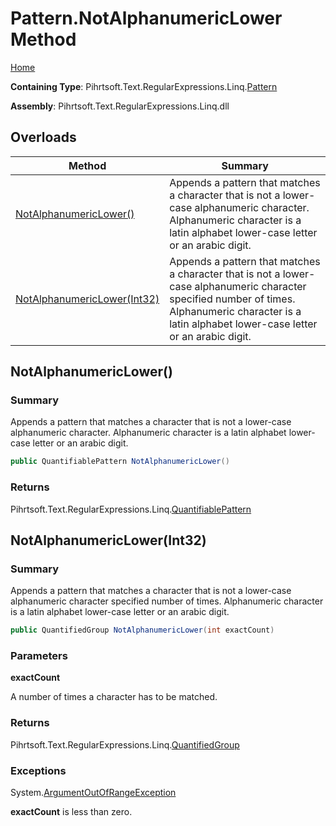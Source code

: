 # Pattern\.NotAlphanumericLower Method

[Home](../../../../../../README.md)

**Containing Type**: Pihrtsoft\.Text\.RegularExpressions\.Linq\.[Pattern](../README.md)

**Assembly**: Pihrtsoft\.Text\.RegularExpressions\.Linq\.dll

## Overloads

| Method | Summary |
| ------ | ------- |
| [NotAlphanumericLower()](#Pihrtsoft_Text_RegularExpressions_Linq_Pattern_NotAlphanumericLower) | Appends a pattern that matches a character that is not a lower\-case alphanumeric character\. Alphanumeric character is a latin alphabet lower\-case letter or an arabic digit\. |
| [NotAlphanumericLower(Int32)](#Pihrtsoft_Text_RegularExpressions_Linq_Pattern_NotAlphanumericLower_System_Int32_) | Appends a pattern that matches a character that is not a lower\-case alphanumeric character specified number of times\. Alphanumeric character is a latin alphabet lower\-case letter or an arabic digit\. |

## NotAlphanumericLower\(\) <a name="Pihrtsoft_Text_RegularExpressions_Linq_Pattern_NotAlphanumericLower"></a>

### Summary

Appends a pattern that matches a character that is not a lower\-case alphanumeric character\. Alphanumeric character is a latin alphabet lower\-case letter or an arabic digit\.

```csharp
public QuantifiablePattern NotAlphanumericLower()
```

### Returns

Pihrtsoft\.Text\.RegularExpressions\.Linq\.[QuantifiablePattern](../../QuantifiablePattern/README.md)

## NotAlphanumericLower\(Int32\) <a name="Pihrtsoft_Text_RegularExpressions_Linq_Pattern_NotAlphanumericLower_System_Int32_"></a>

### Summary

Appends a pattern that matches a character that is not a lower\-case alphanumeric character specified number of times\. Alphanumeric character is a latin alphabet lower\-case letter or an arabic digit\.

```csharp
public QuantifiedGroup NotAlphanumericLower(int exactCount)
```

### Parameters

**exactCount**

A number of times a character has to be matched\.

### Returns

Pihrtsoft\.Text\.RegularExpressions\.Linq\.[QuantifiedGroup](../../QuantifiedGroup/README.md)

### Exceptions

System\.[ArgumentOutOfRangeException](https://docs.microsoft.com/en-us/dotnet/api/system.argumentoutofrangeexception)

**exactCount** is less than zero\.

